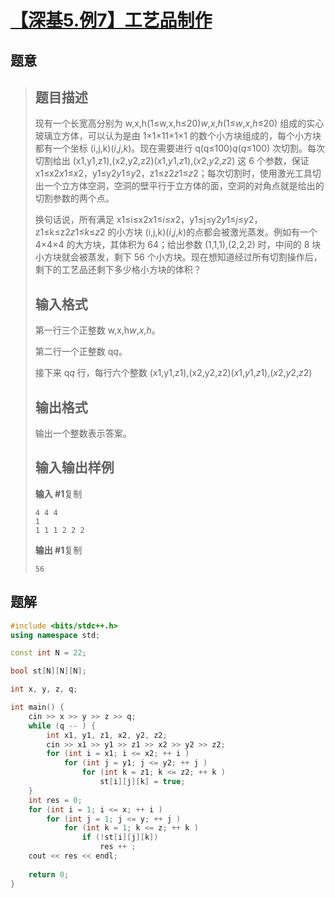 #  [【深基5.例7】工艺品制作](https://www.luogu.com.cn/problem/P5729)

## 题意

>   ## 题目描述
>
>   现有一个长宽高分别为 w,x,h(1≤w,x,h≤20)*w*,*x*,*h*(1≤*w*,*x*,*h*≤20) 组成的实心玻璃立方体，可以认为是由 1×1×11×1×1 的数个小方块组成的，每个小方块都有一个坐标 (i,j,k)(*i*,*j*,*k*)。现在需要进行 q(q≤100)*q*(*q*≤100) 次切割。每次切割给出 (x1,y1,z1),(x2,y2,z2)(*x*1,*y*1,*z*1),(*x*2,*y*2,*z*2) 这 6 个参数，保证 x1≤x2*x*1≤*x*2，y1≤y2*y*1≤*y*2，z1≤z2*z*1≤*z*2；每次切割时，使用激光工具切出一个立方体空洞，空洞的壁平行于立方体的面，空洞的对角点就是给出的切割参数的两个点。
>
>   换句话说，所有满足 x1≤i≤x2*x*1≤*i*≤*x*2，y1≤j≤y2*y*1≤*j*≤*y*2，z1≤k≤z2*z*1≤*k*≤*z*2 的小方块 (i,j,k)(*i*,*j*,*k*)的点都会被激光蒸发。例如有一个 4×4×4 的大方块，其体积为 64；给出参数 (1,1,1),(2,2,2) 时，中间的 8 块小方块就会被蒸发，剩下 56 个小方块。现在想知道经过所有切割操作后，剩下的工艺品还剩下多少格小方块的体积？
>
>   ## 输入格式
>
>   第一行三个正整数 w,x,h*w*,*x*,*h*。
>
>   第二行一个正整数 q*q*。
>
>   接下来 q*q* 行，每行六个整数 (x1,y1,z1),(x2,y2,z2)(*x*1,*y*1,*z*1),(*x*2,*y*2,*z*2)
>
>   ## 输出格式
>
>   输出一个整数表示答案。
>
>   ## 输入输出样例
>
>   **输入 #1**复制
>
>   ```
>   4 4 4
>   1
>   1 1 1 2 2 2
>   ```
>
>   **输出 #1**复制
>
>   ```
>   56
>   ```

## 题解



```c++
#include <bits/stdc++.h>
using namespace std;

const int N = 22;

bool st[N][N][N];

int x, y, z, q;

int main() {
    cin >> x >> y >> z >> q;
    while (q -- ) {
        int x1, y1, z1, x2, y2, z2;
        cin >> x1 >> y1 >> z1 >> x2 >> y2 >> z2;
        for (int i = x1; i <= x2; ++ i )
            for (int j = y1; j <= y2; ++ j )
                for (int k = z1; k <= z2; ++ k )
                    st[i][j][k] = true;
    }
    int res = 0;
    for (int i = 1; i <= x; ++ i )
        for (int j = 1; j <= y; ++ j )
            for (int k = 1; k <= z; ++ k )
                if (!st[i][j][k])
                    res ++ ;
    cout << res << endl;
    
    return 0;
}
```



```python3

```

